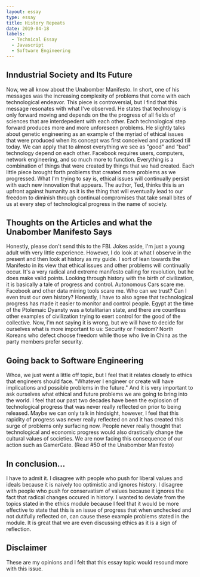 ```yaml
---
layout: essay
type: essay
title: History Repeats
date: 2019-04-18
labels:
  - Technical Essay
  - Javascript
  - Software Engineering
---
```

## Inndustrial Society and Its Future
Now, we all know about the Unabomber Manifesto. In short, one of his messages was the increasing complexity of problems that come with each technological endeavor. This piece is controversial, but I find that this message resonates with what I've observed. He states that technology is only forward moving and depends on the the progress of all fields of sciences that are interdepedent with each other. Each technological step forward produces more and more unforeseen problems. He slightly talks about genetic engineering as an example of the myriad of ethical issues that were produced when its concept was first conceived and practiced till today. We can apply that to almost everything we see as "good" and "bad" technology depend on each other. Facebook requires users, computers, network engineering, and so much more to function. Everything is a combination of things that were created by things that we had created. Each little piece brought forth problems that created more problems as we progressed. What I'm trying to say is, ethical issues will continually persist with each new innovation that appears. The author, Ted, thinks this is an upfront against humanity as it is the thing that will eventually lead to our freedom to diminish through continual compromises that take small bites of us at every step of technological progress in the name of society. 

## Thoughts on the Articles and what the Unabomber Manifesto Says
Honestly, please don't send this to the FBI. Jokes aside, I'm just a young adult with very little experience. However, I do look at what I observe in the present and then look at history as my guide. I sort of lean towards the Manifesto in its view that ethical issues and other problems will continually occur. It's a very radical and extreme manifesto calling for revolution, but he does make valid points. Looking through history with the birth of civilization, it is basically a tale of progress and control. Autonomous Cars scare me. Facebook and other data mining tools scare me. Who can we trust? Can I even trust our own history? Honestly, I have to also agree that technological progress has made it easier to monitor and control people. Egypt at the time of the Ptolemaic Dyansty was a totalitarian state, and there are countless other examples of civilization trying to exert control for the good of the collective. Now, I'm not saying it is wrong, but we will have to decide for ourselves what is more important to us: Security or Freedom? North Koreans who defect choose freedom while those who live in China as the party members prefer security. 

## Going back to Software Engineering
Whoa, we just went a little off topic, but I feel that it relates closely to ethics that engineers should face. "Whatever I engineer or create will have implications and possible problems in the future." 
And it is very important to ask ourselves what ethical and future problems we are going to bring into the world. I feel that our past two decades have been the explosion of technological progress that was never really reflected on prior to being released. Maybe we can only talk in hindsight, however, I feel that this rapidity of progress was never really reflected on and it has created this surge of problems only surfacing now. People never really thought that technological and economic progress would also drastically change the cultural values of societies. We are now facing this consequence of our action such as GamerGate. (Read #50 of the Unabomber Manifesto)

## In conclusion...
I have to admit it. I disagree with people who push for liberal values and ideals because it is naively too optimistic and ignores history. I disagree with people who push for conservatism of values because it ignores the fact that radical changes occured in history. I wanted to deviate from the topics stated in the ethics module because I feel that it would be more effective to state that this is an issue of progress that when unchecked and not dutifully reflected on, can cause these example problems stated in the module. It is great that we are even discussing ethics as it is a sign of reflection.

## Disclaimer
These are my opinions and I felt that this essay topic would resound more with this issue.


